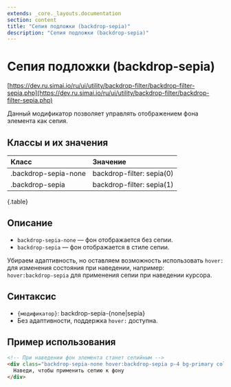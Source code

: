```yaml
---
extends: _core._layouts.documentation
section: content
title: "Сепия подложки (backdrop-sepia)"
description: "Сепия подложки (backdrop-sepia)"
---
```


# Сепия подложки (backdrop-sepia)

[https://dev.ru.simai.io/ru/ui/utility/backdrop-filter/backdrop-filter-sepia.php](https://dev.ru.simai.io/ru/ui/utility/backdrop-filter/backdrop-filter-sepia.php)

Данный модификатор позволяет управлять отображением фона элемента как сепия.

## Классы и их значения

| Класс                | Значение                  |
|:---------------------|:--------------------------|
| .backdrop-sepia-none | backdrop-filter: sepia(0) |
| .backdrop-sepia      | backdrop-filter: sepia(1) |
{.table}

## Описание

- `backdrop-sepia-none` — фон отображается без сепии.
- `backdrop-sepia` — фон отображается в стиле сепии.

Убираем адаптивность, но оставляем возможность использовать `hover:` для изменения состояния при наведении, например:  
`hover:backdrop-sepia` для применения сепии при наведении курсора.

## Синтаксис

- `{модификатор}`: backdrop-sepia-{none|sepia}
- Без адаптивности, поддержка `hover:` доступна.

## Пример использования

```html
<!-- При наведении фон элемента станет сепийным -->
<div class="backdrop-sepia-none hover:backdrop-sepia p-4 bg-primary color-on-surface-inverse transition">
  Наведи, чтобы применить сепию к фону
</div>
```
